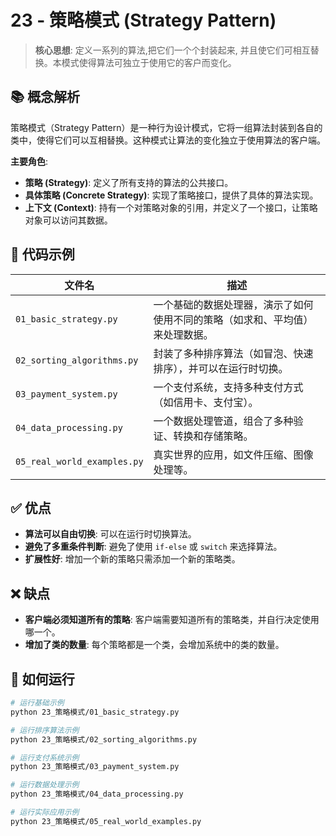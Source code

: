 # 23 - 策略模式 (Strategy Pattern)

> **核心思想**: 定义一系列的算法,把它们一个个封装起来, 并且使它们可相互替换。本模式使得算法可独立于使用它的客户而变化。

## 📚 概念解析

策略模式（Strategy Pattern）是一种行为设计模式，它将一组算法封装到各自的类中，使得它们可以互相替换。这种模式让算法的变化独立于使用算法的客户端。

**主要角色**:
- **策略 (Strategy)**: 定义了所有支持的算法的公共接口。
- **具体策略 (Concrete Strategy)**: 实现了策略接口，提供了具体的算法实现。
- **上下文 (Context)**: 持有一个对策略对象的引用，并定义了一个接口，让策略对象可以访问其数据。

## 📂 代码示例

| 文件名                     | 描述                                                           |
| -------------------------- | -------------------------------------------------------------- |
| `01_basic_strategy.py`     | 一个基础的数据处理器，演示了如何使用不同的策略（如求和、平均值）来处理数据。 |
| `02_sorting_algorithms.py` | 封装了多种排序算法（如冒泡、快速排序），并可以在运行时切换。   |
| `03_payment_system.py`     | 一个支付系统，支持多种支付方式（如信用卡、支付宝）。           |
| `04_data_processing.py`    | 一个数据处理管道，组合了多种验证、转换和存储策略。             |
| `05_real_world_examples.py`| 真实世界的应用，如文件压缩、图像处理等。                       |

## ✅ 优点

- **算法可以自由切换**: 可以在运行时切换算法。
- **避免了多重条件判断**: 避免了使用 `if-else` 或 `switch` 来选择算法。
- **扩展性好**: 增加一个新的策略只需添加一个新的策略类。

## ❌ 缺点

- **客户端必须知道所有的策略**: 客户端需要知道所有的策略类，并自行决定使用哪一个。
- **增加了类的数量**: 每个策略都是一个类，会增加系统中的类的数量。

## 🚀 如何运行

```bash
# 运行基础示例
python 23_策略模式/01_basic_strategy.py

# 运行排序算法示例
python 23_策略模式/02_sorting_algorithms.py

# 运行支付系统示例
python 23_策略模式/03_payment_system.py

# 运行数据处理示例
python 23_策略模式/04_data_processing.py

# 运行实际应用示例
python 23_策略模式/05_real_world_examples.py
```
